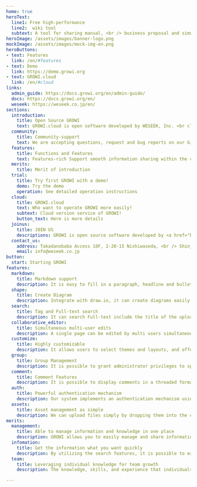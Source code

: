 ```yaml
---
home: true
heroText: 
  line1: Free high-performance
  line2:  wiki tool
  subtext: A tool for sharing manual, <br /> business proposal and simultaneous editing minutes in real time.<br /> it supports comfortable information sharing and work efficiency within the team.
heroImage: /assets/images/banner-logo.png
mockImage: /assets/images/mock-img-en.png
heroButtons:
- text: Features
  link: /en/#features
- text: Demo
  link: https://demo.growi.org
- text: GROWI.cloud
  link: /en/#cloud
links:
  admin_guide: https://docs.growi.org/en/admin-guide/
  docs: https://docs.growi.org/en/
  weseek: https://weseek.co.jp/en/
sections:
  introduction:
    title: Open Source GROWI
    text: GROWI.cloud is open software developed by WESEEK, Inc. <br class="d-none d-md-block" /> And released under MIT license.
  community:
    title: Community-support
    text: We are accepting questions, request and bug reports on our GitHub or Slack.
  features:
    title: Functions and Features
    text: Features-rich Support smooth information sharing within the company and team Share some of useful Features in GROWI. <br /> The Features Details can get from <a href="https://docs.growi.org/ja/guide/">GROWI Docs/Features</a> introduction.
  merits:
    title: Merit of introduction
  trial:
    title: Try first GROWI with a demo!
    demo: Try the demo
    operation: See detailed operation instructions
  cloud:
    title: GROWI.cloud
    text: Who want to operate GROWI more easily!
    subtext: Cloud version service of GROWI!
    button_text: Here is more details
  joinus:
    title: JOIN US
    descriptions: GROWI is open source software developed by <a href="https://weseek.co.jp/en" target="_blank">WESEEK, Inc</a> . and released under the MIT license. We are looking for contributors who can help with development and interns who want to develop. <br/> First join Slack and feel free to talk to the WESEEK members.
  contact_us:
    address: Takadanobaba Access 10F, 2-20-15 Nishiwaseda, <br /> Shinjuku-ku, Tokyo, Japan
    email: info@weseek.co.jp
button:
  start: Starting GROWI
features:
  markdown:
    title: Markdown support
    description: It is easy to fill in a paragraph, headline and bullet point Also, supporting rich text editors, Programming language per code, highlight and Emoji, annotation, To-Dolist, formula, UML, Bootstrap(HTML).
  shape:
    title: Create Diagram
    description: Integrate with draw.io, it can create diagrams easily on GROWI.cloud. Diagram can use to share information effectively that is difficult to express in writing.
  search:
    title: Tag and Full-text search
    description: It can search Full-text include the title of the uploaded file.The alphanumeric can be searched with either full-width or half-width characters.
  collaborative_editor:
    title: Simultaneous multi-user edits
    description: A single page can be edited by multi users simultaneously. It'll be useful when compiling minutes of Meeting. Furthermore, it can automatically save edits and allow viewing of past revisions.
  customize:
    title: Highly customizable
    description: It allows users to select themes and layouts, and offers customization of the sidebar, which is rare compared to other services. Flexible settings are available to match the usage of your team.
  group:
    title: Group Management
    description: It is possible to grant administrator privileges to specific users and to set viewing permissions for pages by user groups.
  comment:
    title: Comment Features
    description: It is possible to display comments in a threaded format for each page on the website. Comments can be written in Markdown format, previewed, and files can also be attached.
  auth:
    title: Powerful authentication mechanism
    description: Our system implements an authentication mechanism using Passport, and supports single sigh-on(SSO) using SAML, LDAP authentication, and login through GitHub/Twitter/Google OAuth provider.
  assets:
    title: Asset management as simple
    description: We can upload files simply by dropping them into the editing screen. The system supports storage on one of four types&#58; local FS, AWS S3, Google Cloud Storage, MongoDB GridFS.
merits:
  management:
    title: Able to manage information and knowledge in one place
    description: GROWI allows you to easily manage and share information and knowledge by consolidating business-related information in one place.
  infomation:
    title: Get the information what you want quickly
    description: By utilizing the search features, it is possible to easily find the desired information. This helps prevent personalization of tasks and creates a more collaborative working environment for the team.
  team:
    title: Leveraging individual knowledge for team growth
    description: The knowledge, skills, and experience that individuals gain from their work are essential assets for growth of organizations and teams. By sharing, storing, and using this knowledge, organizations can develop even further.

---
```

